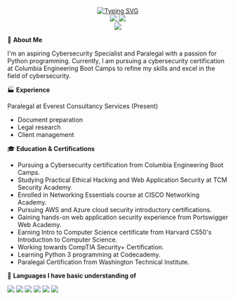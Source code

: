 <p align="center">
<a href="https://github.com/Lodoelama">
    <img src="https://readme-typing-svg.herokuapp.com?font=Arial&color=FFD700&size=22&center=true&vCenter=true&multiline=true&width=600&height=100&lines=Lodoe+Lama;Aspiring+Cybersecurity+Specialist+%7C+Paralegal;Python+Programming+%7C+Legal+Research" alt="Typing SVG" />
</a>
<br/>

<a href="https://www.linkedin.com/in/lodoelama/">
    <img src="https://img.shields.io/badge/-Linkedin-0077B5?style=for-the-badge&logo=linkedin&logoColor=white">
</a>
<a href="mailto:lodoelama@gmail.com">
    <img src="https://img.shields.io/badge/-Email-D14836?style=for-the-badge&logo=gmail&logoColor=white">
</a>

<br/> 

<a href="https://github.com/Lodoelama">
    <img src="https://github-readme-stats.vercel.app/api?username=Lodoelama&show_icons=true&theme=radical">
</a>

</p>

🚀 **About Me** 

I'm an aspiring Cybersecurity Specialist and Paralegal with a passion for Python programming. Currently, I am pursuing a cybersecurity certification at Columbia Engineering Boot Camps to refine my skills and excel in the field of cybersecurity.

🏭 **Experience** 

Paralegal at Everest Consultancy Services (Present)
- Document preparation
- Legal research
- Client management

🎓 **Education & Certifications** 

- Pursuing a Cybersecurity certification from Columbia Engineering Boot Camps.
- Studying Practical Ethical Hacking and Web Application Security at TCM Security Academy.
- Enrolled in Networking Essentials course at CISCO Networking Academy.
- Pursuing AWS and Azure cloud security introductory certifications.
- Gaining hands-on web application security experience from Portswigger Web Academy.
- Earning Intro to Computer Science certificate from Harvard CS50's Introduction to Computer Science.
- Working towards CompTIA Security+ Certification.
- Learning Python 3 programming at Codecademy.
- Paralegal Certification from Washington Technical Institute.

🔧 **Languages I have basic understanding of** 

![](https://img.shields.io/badge/HTML-E34F26?style=for-the-badge&logo=html5&logoColor=white)
![](https://img.shields.io/badge/CSS-1572B6?style=for-the-badge&logo=css3&logoColor=white)
![](https://img.shields.io/badge/Python-3776AB?style=for-the-badge&logo=python&logoColor=white)
![](https://img.shields.io/badge/JavaScript-F7DF1E?style=for-the-badge&logo=javascript&logoColor=black)
![](https://img.shields.io/badge/Bash-4EAA25?style=for-the-badge&logo=gnu-bash&logoColor=white)
![](https://img.shields.io/badge/PowerShell-5391FE?style=for-the-badge&logo=powershell&logoColor=white)
